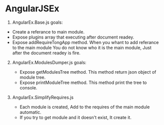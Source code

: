 AngularJSEx
===========

1. AngularEx.Base.js goals: 
  - Create a referance to main module. 
  - Expose plugins array that executing after document readey.
  - Expose addRequireTongApp method. When you whant to add referance to the main module 
    You do not know who it is the main module, Just after the document readey is fire.

2. AngularEx.ModulesDumper.js goals:
   - Expose getModulesTree method. This method return json object of module tree.
   - Expose printModuleTree method. This method print the tree to console.

3. AngularEx.SimplifyRequires.js
   - Each module is created, Add to the requires of the main module automatic.
   - If you try to get module and it doesn't exist, It create it.
